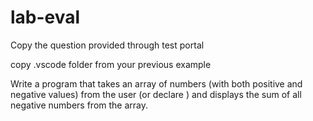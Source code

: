 # lab-eval


Copy the question provided through test portal


copy .vscode folder from your previous example


Write a program that takes an array of numbers (with both positive and negative values) from the user (or declare ) and displays the sum of all negative numbers from the array.

